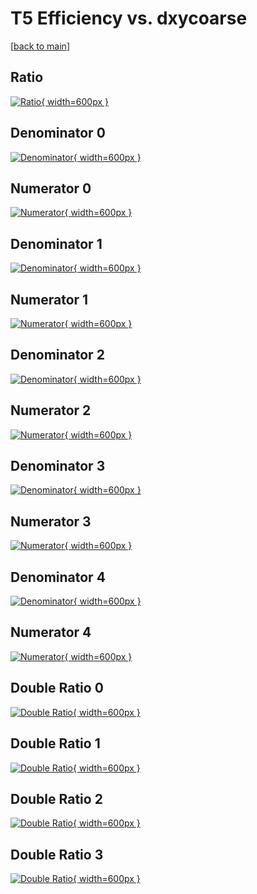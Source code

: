 # T5 Efficiency vs. dxycoarse

[[back to main](./)]



## Ratio

[![Ratio](../mtv/var/T5_vtr_211_-1_eff_dxycoarse.png){ width=600px }](../mtv/var/T5_vtr_211_-1_eff_dxycoarse.pdf)

## Denominator 0

[![Denominator](../mtv/den/T5_vtr_211_-1_eff_dxycoarse_den0.png){ width=600px }](../mtv/den/T5_vtr_211_-1_eff_dxycoarse_den0.pdf)

## Numerator 0

[![Numerator](../mtv/num/T5_vtr_211_-1_eff_dxycoarse_num0.png){ width=600px }](../mtv/num/T5_vtr_211_-1_eff_dxycoarse_num0.pdf)

## Denominator 1

[![Denominator](../mtv/den/T5_vtr_211_-1_eff_dxycoarse_den1.png){ width=600px }](../mtv/den/T5_vtr_211_-1_eff_dxycoarse_den1.pdf)

## Numerator 1

[![Numerator](../mtv/num/T5_vtr_211_-1_eff_dxycoarse_num1.png){ width=600px }](../mtv/num/T5_vtr_211_-1_eff_dxycoarse_num1.pdf)

## Denominator 2

[![Denominator](../mtv/den/T5_vtr_211_-1_eff_dxycoarse_den2.png){ width=600px }](../mtv/den/T5_vtr_211_-1_eff_dxycoarse_den2.pdf)

## Numerator 2

[![Numerator](../mtv/num/T5_vtr_211_-1_eff_dxycoarse_num2.png){ width=600px }](../mtv/num/T5_vtr_211_-1_eff_dxycoarse_num2.pdf)

## Denominator 3

[![Denominator](../mtv/den/T5_vtr_211_-1_eff_dxycoarse_den3.png){ width=600px }](../mtv/den/T5_vtr_211_-1_eff_dxycoarse_den3.pdf)

## Numerator 3

[![Numerator](../mtv/num/T5_vtr_211_-1_eff_dxycoarse_num3.png){ width=600px }](../mtv/num/T5_vtr_211_-1_eff_dxycoarse_num3.pdf)

## Denominator 4

[![Denominator](../mtv/den/T5_vtr_211_-1_eff_dxycoarse_den4.png){ width=600px }](../mtv/den/T5_vtr_211_-1_eff_dxycoarse_den4.pdf)

## Numerator 4

[![Numerator](../mtv/num/T5_vtr_211_-1_eff_dxycoarse_num4.png){ width=600px }](../mtv/num/T5_vtr_211_-1_eff_dxycoarse_num4.pdf)

## Double Ratio 0

[![Double Ratio](../mtv/ratio/T5_vtr_211_-1_eff_dxycoarse_ratio0.png){ width=600px }](../mtv/ratio/T5_vtr_211_-1_eff_dxycoarse_ratio0.pdf)

## Double Ratio 1

[![Double Ratio](../mtv/ratio/T5_vtr_211_-1_eff_dxycoarse_ratio1.png){ width=600px }](../mtv/ratio/T5_vtr_211_-1_eff_dxycoarse_ratio1.pdf)

## Double Ratio 2

[![Double Ratio](../mtv/ratio/T5_vtr_211_-1_eff_dxycoarse_ratio2.png){ width=600px }](../mtv/ratio/T5_vtr_211_-1_eff_dxycoarse_ratio2.pdf)

## Double Ratio 3

[![Double Ratio](../mtv/ratio/T5_vtr_211_-1_eff_dxycoarse_ratio3.png){ width=600px }](../mtv/ratio/T5_vtr_211_-1_eff_dxycoarse_ratio3.pdf)

